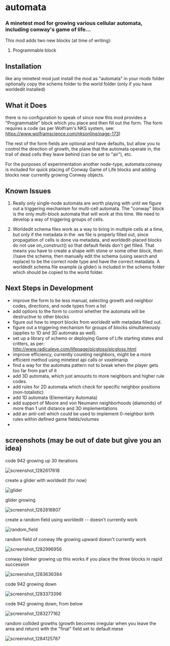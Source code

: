 # automata
### A minetest mod for growing various cellular automata, including conway's game of life...

This mod adds two new blocks (at time of writing):
1. Programmable block


## Installation
like any minetest mod just install the mod as "automata" in your mods folder
optionally copy the schems folder to the world folder (only if you have worldedit installed)

## What it Does
there is no configuration to speak of since now this mod provides a "Programmable" block which you place and then fill out the form.
The form requires a code (as per Wolfram's NKS system, see: https://www.wolframscience.com/nksonline/page-173)

The rest of the form fields are optional and have defaults, but allow you to control the direction of growth, the plane that the automata operate in, the trail of dead cells they leave behind (can be set to "air"), etc.

For the purposes of experimentation another node-type, automata:conway is included for quick placing of Conway Game of Life blocks and adding blocks near currently growing Conway objects.

## Known Issues

1. Really only single-node automata are worth playing with until we figure out a triggering mechanism for multi-cell automata. The "conway" block is the only multi-block automata that will work at this time. We need to develop a way of triggering groups of cells.

2. Worldedit schema files work as a way to bring in multiple cells at a time, but only if the metadata in the .we file is properly filled out, since propagation of cells is done via metadata, and worldedit-placed blocks do not use on_construct() so that default fields don't get filled. That means you have to create a shape with stone or some other block, then //save the schema, then manually edit the schema (using search and replace) to be the correct node type and have the correct metadata. A worldedit schema file example (a glider) is included in the schems folder which should be copied to the world folder.



## Next Steps in Development
- improve the form to be less manual, selecting growth and neighbor codes, directions, and node types from a list
- add options to the form to control whether the automata will be destructive to other blocks
- figure out how to import blocks from worldedit with metadata filled out.
- figure out a triggering mechanism for groups of blocks simultaneously (applies to 1D and 3D automata as well).
- set up a library of schems or deploying Game of Life starting states and critters, as per: http://www.radicaleye.com/lifepage/picgloss/picgloss.html
- improve efficiency, currently counting neighbors, might be a more efficient method using minetest api calls or voxelmanip
- find a way for the automata pattern not to break when the player gets too far from part of it
- add 3D automata, which just amounts to more neighbors and higher rule codes.
- add rules for 2D automata which check for specific neighbor positions (non-totalistic)
- add 1D automata (Elementary Automata)
- add support of Moore and von Neumann neighborhoods (diamonds) of more than 1 unit distance and 3D implementations
- add an anti-cell which could be used to implement 0-neighbor birth rules within defined game fields/volumes
- 

## screenshots (may be out of date but give you an idea)

code 942 growing up 30 iterations

![screenshot_1282617618](https://cloud.githubusercontent.com/assets/12679496/7900620/6c8abb4e-0720-11e5-98f0-a99914cabc81.png)

create a glider with worldedit (for now)

![glider](https://cloud.githubusercontent.com/assets/12679496/7900624/97340aa8-0720-11e5-900b-024698d6b732.png)

glider growing

![screenshot_1282818807](https://cloud.githubusercontent.com/assets/12679496/7900621/71aa9c34-0720-11e5-8c5a-1e9e3e59e7c4.png)

create a random field using worldedit -- doesn't currently work

![random_field](https://cloud.githubusercontent.com/assets/12679496/7900627/a23e7168-0720-11e5-9175-b736eced2f81.png)

random field of conway life growing upward doesn't currently work

![screenshot_1282996956](https://cloud.githubusercontent.com/assets/12679496/7900629/b73e2f18-0720-11e5-9739-53e0222f33be.png)

conway blinker growing up this works if you place the three blocks in rapid succession

![screenshot_1283636384](https://cloud.githubusercontent.com/assets/12679496/7900631/d8214120-0720-11e5-96c8-4fc648dc46b4.png)

code 942 growing down

![screenshot_1283373396](https://cloud.githubusercontent.com/assets/12679496/7900632/e475fbf0-0720-11e5-97e1-205afa946526.png)

code 942 growing down, from below

![screenshot_1283277162](https://cloud.githubusercontent.com/assets/12679496/7900633/fff075a4-0720-11e5-8b5c-3d4b90e9039c.png)

random collided growths (growth becomes irregular when you leave the area and return) with the "final" field set to default:mese

![screenshot_1284125787](https://cloud.githubusercontent.com/assets/12679496/7900635/1cdb513e-0721-11e5-8a6e-25d3ad439e8c.png)
